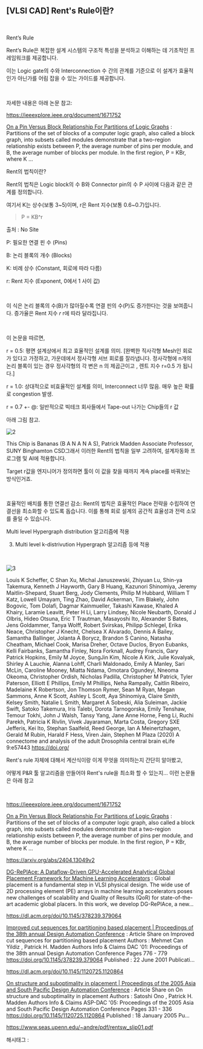 ## [VLSI CAD] Rent's Rule이란?

​

Rent’s Rule

Rent’s Rule은 복잡한 설계 시스템의 구조적 특성을 분석하고 이해하는 데 기초적인 프레임워크를 제공합니다.

이는 Logic gate의 수와 Interconnection 수 간의 관계를 기준으로 이 설계가 효율적인가 아닌가를 어림 잡을 수 있는 가이드를 제공합니다.

​

자세한 내용은 아래 논문 참고:

https://ieeexplore.ieee.org/document/1671752

[On a Pin Versus Block Relationship For Partitions of Logic Graphs](https://ieeexplore.ieee.org/document/1671752) : Partitions of the set of blocks of a computer logic graph, also called a block graph, into subsets called modules demonstrate that a two-region relationship exists between P, the average number of pins per module, and B, the average number of blocks per module. In the first region, P = KBr, where K ...

Rent의 법칙이란?

Rent의 법칙은 Logic block의 수 B와 Connector pin의 수 P 사이에 다음과 같은 관계를 정의합니다.

여기서 K는 상수(보통 3~5)이며, r은 Rent 지수(보통 0.6~0.7)입니다.

> P = KB^r

출처 : No Site

P: 필요한 연결 핀 수 (Pins)

B: 논리 블록의 개수 (Blocks)

K: 비례 상수 (Constant, 회로에 따라 다름)

r: Rent 지수 (Exponent, 0에서 1 사이 값)​

​

이 식은 논리 블록의 수(B)가 많아질수록 연결 핀의 수(P)도 증가한다는 것을 보여줍니다. 증가율은 Rent 지수 𝑟 r에 따라 달라집니다.

​

이 논문을 따르면,

r = 0.5: 평면 설계상에서 최고 효율적인 설계를 의미. [완벽한 직사각형 Mesh인 회로가 있다고 가정하고, 가운데에서 정사각형 서브 회로를 잘라냅니다. 정사각형에 n개의 논리 블록이 있는 경우 정사각형의 각 변은 n 의 제곱근이고 , 렌트 지수 r=0.5 가 됩니다.]

r = 1.0: 상대적으로 비효율적인 설계를 의미, Interconnect 너무 많음. 매우 높은 확률로 congestion 발생.

r = 0.7 +- @: 일반적으로 빅테크 회사들에서 Tape-out 나가는 Chip들의 r 값 

아래 그림 참고.

![2](/asset/img/223716363287/2.png)

This Chip is Bananas (B A N A N A S), Patrick Madden Associate Professor, SUNY Binghamton CSD그래서 이러한 Rent의 법칙을 일부 고려하여, 설계자동화 프로그램 및 AI에 적용합니다.

Target r값을 엔지니어가 정의하면 툴이 이 값을 찾을 때까지 계속 place를 바꿔보는 방식인거죠.

​

효율적인 배치를 통한 연결선 감소: Rent의 법칙은 효율적인 Place 전략을 수립하여 연결선을 최소화할 수 있도록 돕습니다. 이를 통해 회로 설계의 공간적 효율성과 전력 소모를 줄일 수 있습니다.

Multi level Hypergraph distribution 알고리즘에 적용

3. Multi level k-distrivution Hypergraph 알고리즘 등에 적용

​

![3](/asset/img/223716363287/3.png)

Louis K Scheffer, C Shan Xu, Michal Januszewski, Zhiyuan Lu, Shin-ya Takemura, Kenneth J Hayworth, Gary B Huang, Kazunori Shinomiya, Jeremy Maitlin-Shepard, Stuart Berg, Jody Clements, Philip M Hubbard, William T Katz, Lowell Umayam, Ting Zhao, David Ackerman, Tim Blakely, John Bogovic, Tom Dolafi, Dagmar Kainmueller, Takashi Kawase, Khaled A Khairy, Laramie Leavitt, Peter H Li, Larry Lindsey, Nicole Neubarth, Donald J Olbris, Hideo Otsuna, Eric T Trautman, Masayoshi Ito, Alexander S Bates, Jens Goldammer, Tanya Wolff, Robert Svirskas, Philipp Schlegel, Erika Neace, Christopher J Knecht, Chelsea X Alvarado, Dennis A Bailey, Samantha Ballinger, Jolanta A Borycz, Brandon S Canino, Natasha Cheatham, Michael Cook, Marisa Dreher, Octave Duclos, Bryon Eubanks, Kelli Fairbanks, Samantha Finley, Nora Forknall, Audrey Francis, Gary Patrick Hopkins, Emily M Joyce, SungJin Kim, Nicole A Kirk, Julie Kovalyak, Shirley A Lauchie, Alanna Lohff, Charli Maldonado, Emily A Manley, Sari McLin, Caroline Mooney, Miatta Ndama, Omotara Ogundeyi, Nneoma Okeoma, Christopher Ordish, Nicholas Padilla, Christopher M Patrick, Tyler Paterson, Elliott E Phillips, Emily M Phillips, Neha Rampally, Caitlin Ribeiro, Madelaine K Robertson, Jon Thomson Rymer, Sean M Ryan, Megan Sammons, Anne K Scott, Ashley L Scott, Aya Shinomiya, Claire Smith, Kelsey Smith, Natalie L Smith, Margaret A Sobeski, Alia Suleiman, Jackie Swift, Satoko Takemura, Iris Talebi, Dorota Tarnogorska, Emily Tenshaw, Temour Tokhi, John J Walsh, Tansy Yang, Jane Anne Horne, Feng Li, Ruchi Parekh, Patricia K Rivlin, Vivek Jayaraman, Marta Costa, Gregory SXE Jefferis, Kei Ito, Stephan Saalfeld, Reed George, Ian A Meinertzhagen, Gerald M Rubin, Harald F Hess, Viren Jain, Stephen M Plaza (2020) A connectome and analysis of the adult Drosophila central brain eLife 9:e57443​ https://doi.org/ ​

Rent's rule 자체에 대해서 계산식이랑 이게 무엇을 의미하는지  간단히 알아봤고,

어떻게 P&R 툴 알고리즘을 만들어야 Rent's rule을 최소화 할 수 있는지... 이런 논문들은 아래 참고

​

https://ieeexplore.ieee.org/document/1671752

[On a Pin Versus Block Relationship For Partitions of Logic Graphs](https://ieeexplore.ieee.org/document/1671752) : Partitions of the set of blocks of a computer logic graph, also called a block graph, into subsets called modules demonstrate that a two-region relationship exists between P, the average number of pins per module, and B, the average number of blocks per module. In the first region, P = KBr, where K ...

https://arxiv.org/abs/2404.13049v2

[DG-RePlAce: A Dataflow-Driven GPU-Accelerated Analytical Global Placement Framework for Machine Learning Accelerators](https://arxiv.org/abs/2404.13049v2) : Global placement is a fundamental step in VLSI physical design. The wide use of 2D processing element (PE) arrays in machine learning accelerators poses new challenges of scalability and Quality of Results (QoR) for state-of-the-art academic global placers. In this work, we develop DG-RePlAce, a new...

https://dl.acm.org/doi/10.1145/378239.379064

[Improved cut sequences for partitioning based placement | Proceedings of the 38th annual Design Automation Conference](https://dl.acm.org/doi/10.1145/378239.379064) : Article Share on Improved cut sequences for partitioning based placement Authors : Mehmet Can Yildiz , Patrick H. Madden Authors Info & Claims DAC '01: Proceedings of the 38th annual Design Automation Conference Pages 776 - 779 https://doi.org/10.1145/378239.379064 Published : 22 June 2001 Publicati...

https://dl.acm.org/doi/10.1145/1120725.1120864

[On structure and suboptimality in placement | Proceedings of the 2005 Asia and South Pacific Design Automation Conference](https://dl.acm.org/doi/10.1145/1120725.1120864) : Article Share on On structure and suboptimality in placement Authors : Satoshi Ono , Patrick H. Madden Authors Info & Claims ASP-DAC '05: Proceedings of the 2005 Asia and South Pacific Design Automation Conference Pages 331 - 336 https://doi.org/10.1145/1120725.1120864 Published : 18 January 2005 Pu...

https://www.seas.upenn.edu/~andre/pdf/rentsw_slip01.pdf

 해시태그 : 